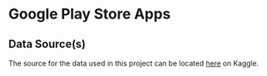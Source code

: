 # Google Play Store Apps

## Data Source(s)

The source for the data used in this project can be located [here](https://www.kaggle.com/datasets/whenamancodes/play-store-apps) on Kaggle.
